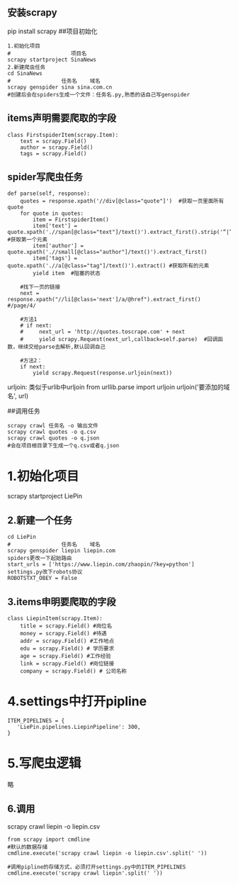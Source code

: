 ## 安装scrapy
pip install scrapy
##项目初始化
```angular2html
1.初始化项目
#                   项目名
scrapy startproject SinaNews
2.新建爬虫任务
cd SinaNews
#                任务名    域名
scrapy genspider sina sina.com.cn
#创建后会在spiders生成一个文件：任务名.py,熟悉的话自己写genspider
```
## items声明需要爬取的字段
```angular2html
class FirstspiderItem(scrapy.Item):
    text = scrapy.Field()
    author = scrapy.Field()
    tags = scrapy.Field()
```

## spider写爬虫任务
```angular2html
def parse(self, response):
    quotes = response.xpath('//div[@class="quote"]')  #获取一页里面所有quote
    for quote in quotes:
        item = FirstspiderItem()
        item['text'] = quote.xpath('.//span[@class="text"]/text()').extract_first().strip('“|”') #获取第一个元素
        item['author'] = quote.xpath('.//small[@class="author"]/text()').extract_first()
        item['tags'] = quote.xpath('.//a[@class="tag"]/text()').extract() #获取所有的元素
        yield item  #阻塞的状态

    #找下一页的链接
    next = response.xpath("//li[@class='next']/a/@href").extract_first() #/page/4/

    #方法1
    # if next:
    #     next_url = 'http://quotes.toscrape.com' + next
    #     yield scrapy.Request(next_url,callback=self.parse)  #回调函数，继续交给parse去解析,默认回调自己

    #方法2：
    if next:
        yield scrapy.Request(response.urljoin(next))
```
urljoin: 类似于urlib中urljoin
from urllib.parse import urljoin
urljoin('要添加的域名', url)

##调用任务
```angular2html
scrapy crawl 任务名 -o 输出文件
scrapy crawl quotes -o q.csv
scrapy crawl quotes -o q.json
#会在项目根目录下生成一个q.csv或者q.json
```



#  1.初始化项目

scrapy startproject LiePin

## 2.新建一个任务
```angular2html
cd LiePin
#                任务名    域名
scrapy genspider liepin liepin.com
spiders更改一下起始路由
start_urls = ['https://www.liepin.com/zhaopin/?key=python']
settings.py改下robots协议
ROBOTSTXT_OBEY = False
```

## 3.items申明要爬取的字段
```angular2html
class LiepinItem(scrapy.Item):
    title = scrapy.Field() #岗位名
    money = scrapy.Field() #待遇
    addr = scrapy.Field() #工作地点
    edu = scrapy.Field() # 学历要求
    age = scrapy.Field() #工作经验
    link = scrapy.Field() #岗位链接
    company = scrapy.Field() # 公司名称
```
# 4.settings中打开pipline
```angular2html
ITEM_PIPELINES = {
   'LiePin.pipelines.LiepinPipeline': 300,
}
```
# 5.写爬虫逻辑
略

## 6.调用
scrapy crawl liepin -o liepin.csv
```angular2html
from scrapy import cmdline
#默认的数据存储
cmdline.execute('scrapy crawl liepin -o liepin.csv'.split(' '))

#调用pipline的存储方式，必须打开settings.py中的ITEM_PIPELINES
cmdline.execute('scrapy crawl liepin'.split(' '))
```


